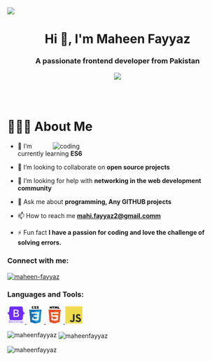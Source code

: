 <img align="center" src="https://xclcamps.com/wp-content/uploads/coding-difference-1.jpg">

<h1 align="center">Hi 👋, I'm Maheen Fayyaz</h1>
<h3 align="center">A passionate frontend developer from Pakistan</h3>

<p align="center" dir="auto">
<a href="https://github.com/Umra-Badar20"><img src="https://readme-typing-svg.herokuapp.com/?lines=WEB%20-%20Developer;Coding-Enthusiast%20;Self-Learner;and;Always%20learning%20new%20things&font=Fira%20Code&center=true&width=440&height=45&color=0844a3&vCenter=true&size=22"></a>
</p><br/><br/>

<h1 align="left">🙋🏻‍♀️ About Me </h1>

<img align="right" width="400px" src="https://repository-images.githubusercontent.com/462900780/0a10af70-6cbf-46df-9071-0ff586a3b1d6" alt="coding">

- 🌱 I’m currently learning **ES6**

- 👯 I’m looking to collaborate on **open source projects**

- 🤝 I’m looking for help with **networking in the web development community**

- 💬 Ask me about **programming, Any GITHUB projects**

- 📫 How to reach me **mahi.fayyaz2@gmail.comm**

- ⚡ Fun fact **I have a passion for coding and love the challenge of solving errors.**

<h3 align="left">Connect with me:</h3>
<p align="left">
<a href="https://linkedin.com/in/maheen-fayyaz" target="blank"><img align="center" src="https://raw.githubusercontent.com/rahuldkjain/github-profile-readme-generator/master/src/images/icons/Social/linked-in-alt.svg" alt="maheen-fayyaz" height="30" width="40" /></a>
</p>

<h3 align="left">Languages and Tools:</h3>
<p align="left"> <a href="https://getbootstrap.com" target="_blank" rel="noreferrer"> <img src="https://raw.githubusercontent.com/devicons/devicon/master/icons/bootstrap/bootstrap-plain-wordmark.svg" alt="bootstrap" width="40" height="40"/> </a> <a href="https://www.w3schools.com/css/" target="_blank" rel="noreferrer"> <img src="https://raw.githubusercontent.com/devicons/devicon/master/icons/css3/css3-original-wordmark.svg" alt="css3" width="40" height="40"/> </a> <a href="https://www.w3.org/html/" target="_blank" rel="noreferrer"> <img src="https://raw.githubusercontent.com/devicons/devicon/master/icons/html5/html5-original-wordmark.svg" alt="html5" width="40" height="40"/> </a> <a href="https://developer.mozilla.org/en-US/docs/Web/JavaScript" target="_blank" rel="noreferrer"> <img src="https://raw.githubusercontent.com/devicons/devicon/master/icons/javascript/javascript-original.svg" alt="javascript" width="40" height="40"/> </a> </p>

<p><img align="left" src="https://github-readme-stats.vercel.app/api/top-langs?username=maheenfayyaz&show_icons=true&locale=en&layout=compact" alt="maheenfayyaz" /></p>

<p>&nbsp;<img align="center" src="https://github-readme-stats.vercel.app/api?username=maheenfayyaz&show_icons=true&locale=en" alt="maheenfayyaz" /></p>

<p><img align="center" src="https://github-readme-streak-stats.herokuapp.com/?user=maheenfayyaz&" alt="maheenfayyaz" /></p>
